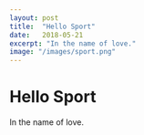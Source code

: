 ```yaml
---
layout: post
title:  "Hello Sport"
date:   2018-05-21
excerpt: "In the name of love."
image: "/images/sport.png"
---
```


# Hello Sport

In the name of love.
